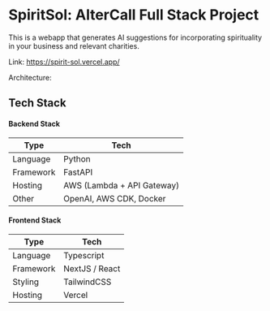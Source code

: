 # SpiritSol: AlterCall Full Stack Project

This is a webapp that generates AI suggestions for incorporating spirituality in your business and
relevant charities. 

Link: https://spirit-sol.vercel.app/

Architecture: 

## Tech Stack

#### Backend Stack

| Type      | Tech                                                         |
| --------- | ------------------------------------------------------------ |
| Language  | Python                            |
| Framework | FastAPI                     |
| Hosting   | AWS (Lambda + API Gateway)        |
| Other     | OpenAI, AWS CDK, Docker |

#### Frontend Stack

| Type      | Tech                                                         |
| --------- | ------------------------------------------------------------ |
| Language  | Typescript               |
| Framework | NextJS / React |
| Styling   | TailwindCSS                      |
| Hosting   | Vercel                                 |

## 
